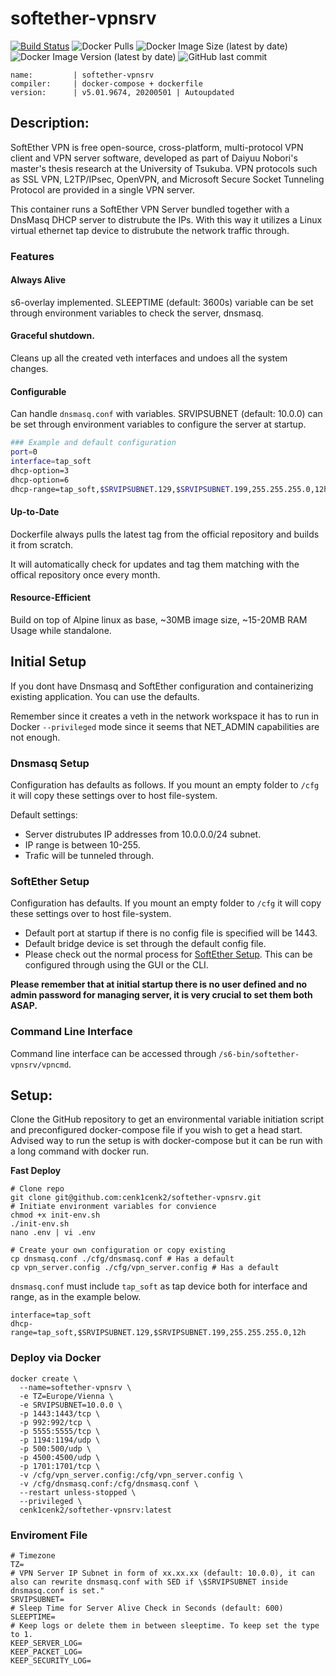 # softether-vpnsrv

[![Build Status](https://cd.ev.kilic.dev/api/badges/cenk1cenk2/softether-vpnsrv/status.svg)](https://cd.ev.kilic.dev/cenk1cenk2/softether-vpnsrv)
![Docker Pulls](https://img.shields.io/docker/pulls/cenk1cenk2/softether-vpnsrv)
![Docker Image Size (latest by date)](https://img.shields.io/docker/image-size/cenk1cenk2/softether-vpnsrv)
![Docker Image Version (latest by date)](https://img.shields.io/docker/v/cenk1cenk2/softether-vpnsrv)
![GitHub last commit](https://img.shields.io/github/last-commit/cenk1cenk2/softether-vpnsrv)

```
name:         | softether-vpnsrv
compiler:     | docker-compose + dockerfile
version:      | v5.01.9674, 20200501 | Autoupdated
```

## Description:

SoftEther VPN is free open-source, cross-platform, multi-protocol VPN client and VPN server software, developed as part of Daiyuu Nobori's master's thesis research at the University of Tsukuba. VPN protocols such as SSL VPN, L2TP/IPsec, OpenVPN, and Microsoft Secure Socket Tunneling Protocol are provided in a single VPN server.

This container runs a SoftEther VPN Server bundled together with a DnsMasq DHCP server to distrubute the IPs. With this way it utilizes a Linux virtual ethernet tap device to distrubute the network traffic through.

### Features
#### Always Alive
s6-overlay implemented. SLEEPTIME (default: 3600s) variable can be set through environment variables to check the server, dnsmasq.

#### Graceful shutdown.
Cleans up all the created veth interfaces and undoes all the system changes.

#### Configurable
Can handle `dnsmasq.conf` with variables. SRVIPSUBNET (default: 10.0.0) can be set through environment variables to configure the server at startup.

```bash
### Example and default configuration
port=0
interface=tap_soft
dhcp-option=3
dhcp-option=6
dhcp-range=tap_soft,$SRVIPSUBNET.129,$SRVIPSUBNET.199,255.255.255.0,12h
```

#### Up-to-Date
Dockerfile always pulls the latest tag from the official repository and builds it from scratch.

It will automatically check for updates and tag them matching with the offical repository once every month.

#### Resource-Efficient
Build on top of Alpine linux as base, ~30MB image size, ~15-20MB RAM Usage while standalone.

## Initial Setup
If you dont have Dnsmasq and SoftEther configuration and containerizing existing application. You can use the defaults.

Remember since it creates a veth in the network workspace it has to run in Docker ```--privileged``` mode since it seems that NET_ADMIN capabilities are not enough.

### Dnsmasq Setup
Configuration has defaults as follows. If you mount an empty folder to `/cfg` it will copy these settings over to host file-system.

Default settings:
* Server distrubutes IP addresses from 10.0.0.0/24 subnet.
* IP range is between 10-255.
* Trafic will be tunneled through.

### SoftEther Setup
Configuration has defaults. If you mount an empty folder to `/cfg` it will copy these settings over to host file-system.

* Default port at startup if there is no config file is specified will be 1443.
* Default bridge device is set through the default config file.
* Please check out the normal process for [SoftEther Setup](https://www.softether.org/4-docs/2-howto/9.L2TPIPsec_Setup_Guide_for_SoftEther_VPN_Server/1.Setup_L2TP%2F%2F%2F%2FIPsec_VPN_Server_on_SoftEther_VPN_Server). This can be configured through using the GUI or the CLI.

**Please remember that at initial startup there is no user defined and no admin password for managing server, it is very crucial to set them both ASAP.**

### Command Line Interface
Command line interface can be accessed through `/s6-bin/softether-vpnsrv/vpncmd`.

## Setup:

Clone the GitHub repository to get an environmental variable initiation script and preconfigured docker-compose file if you wish to get a head start. Advised way to run the setup is with docker-compose but it can be run with a long command with docker run.

**Fast Deploy**
```
# Clone repo
git clone git@github.com:cenk1cenk2/softether-vpnsrv.git
# Initiate environment variables for convience
chmod +x init-env.sh
./init-env.sh
nano .env | vi .env

# Create your own configuration or copy existing
cp dnsmasq.conf ./cfg/dnsmasq.conf # Has a default
cp vpn_server.config ./cfg/vpn_server.config # Has a default
```

`dnsmasq.conf` must include `tap_soft` as tap device both for interface and range, as in the example below.
```
interface=tap_soft
dhcp-range=tap_soft,$SRVIPSUBNET.129,$SRVIPSUBNET.199,255.255.255.0,12h
```

### Deploy via Docker
```
docker create \
  --name=softether-vpnsrv \
  -e TZ=Europe/Vienna \
  -e SRVIPSUBNET=10.0.0 \
  -p 1443:1443/tcp \
  -p 992:992/tcp \
  -p 5555:5555/tcp \
  -p 1194:1194/udp \
  -p 500:500/udp \
  -p 4500:4500/udp \
  -p 1701:1701/tcp \
  -v /cfg/vpn_server.config:/cfg/vpn_server.config \
  -v /cfg/dnsmasq.conf:/cfg/dnsmasq.conf \
  --restart unless-stopped \
  --privileged \
  cenk1cenk2/softether-vpnsrv:latest
```

### Enviroment File
```
# Timezone
TZ=
# VPN Server IP Subnet in form of xx.xx.xx (default: 10.0.0), it can also can rewrite dnsmasq.conf with SED if \$SRVIPSUBNET inside dnsmasq.conf is set."
SRVIPSUBNET=
# Sleep Time for Server Alive Check in Seconds (default: 600)
SLEEPTIME=
# Keep logs or delete them in between sleeptime. To keep set the type to 1.
KEEP_SERVER_LOG=
KEEP_PACKET_LOG=
KEEP_SECURITY_LOG=
```
